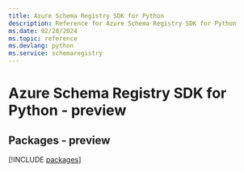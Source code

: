 ```yaml
---
title: Azure Schema Registry SDK for Python
description: Reference for Azure Schema Registry SDK for Python
ms.date: 02/28/2024
ms.topic: reference
ms.devlang: python
ms.service: schemaregistry
---
```

# Azure Schema Registry SDK for Python - preview
## Packages - preview
[!INCLUDE [packages](schema-registry-index.md)]